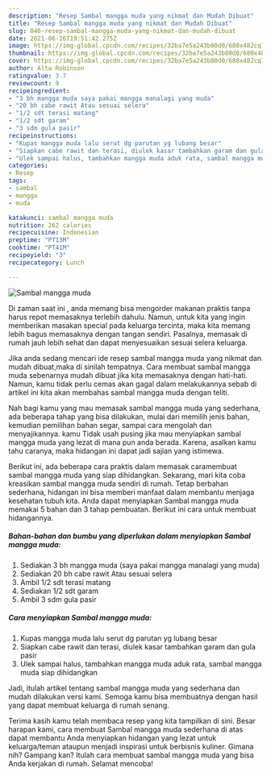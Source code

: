 ```yaml
---
description: "Resep Sambal mangga muda yang nikmat dan Mudah Dibuat"
title: "Resep Sambal mangga muda yang nikmat dan Mudah Dibuat"
slug: 846-resep-sambal-mangga-muda-yang-nikmat-dan-mudah-dibuat
date: 2021-06-26T19:51:42.275Z
image: https://img-global.cpcdn.com/recipes/32ba7e5a243b80d0/680x482cq70/sambal-mangga-muda-foto-resep-utama.jpg
thumbnail: https://img-global.cpcdn.com/recipes/32ba7e5a243b80d0/680x482cq70/sambal-mangga-muda-foto-resep-utama.jpg
cover: https://img-global.cpcdn.com/recipes/32ba7e5a243b80d0/680x482cq70/sambal-mangga-muda-foto-resep-utama.jpg
author: Alta Robinson
ratingvalue: 3.7
reviewcount: 9
recipeingredient:
- "3 bh mangga muda saya pakai mangga manalagi yang muda"
- "20 bh cabe rawit Atau sesuai selera"
- "1/2 sdt terasi matang"
- "1/2 sdt garam"
- "3 sdm gula pasir"
recipeinstructions:
- "Kupas mangga muda lalu serut dg parutan yg lubang besar"
- "Siapkan cabe rawit dan terasi, diulek kasar tambahkan garam dan gula pasir"
- "Ulek sampai halus, tambahkan mangga muda aduk rata, sambal mangga muda siap dihidangkan"
categories:
- Resep
tags:
- sambal
- mangga
- muda

katakunci: sambal mangga muda 
nutrition: 262 calories
recipecuisine: Indonesian
preptime: "PT13M"
cooktime: "PT41M"
recipeyield: "3"
recipecategory: Lunch

---
```



![Sambal mangga muda](https://img-global.cpcdn.com/recipes/32ba7e5a243b80d0/680x482cq70/sambal-mangga-muda-foto-resep-utama.jpg)

Di zaman  saat ini , anda memang bisa mengorder makanan praktis tanpa harus repot memasaknya terlebih dahulu. Namun, untuk kita yang ingin memberikan masakan special pada keluarga tercinta, maka kita memang lebih bagus memasaknya dengan tangan sendiri. Pasalnya, memasak di rumah jauh lebih sehat dan dapat menyesuaikan sesuai selera keluarga.

Jika anda sedang mencari ide resep sambal mangga muda yang nikmat dan mudah dibuat,maka di sinilah tempatnya. Cara membuat sambal mangga muda  sebenarnya mudah dibuat jika kita memasaknya dengan hati-hati. Namun, kamu tidak perlu cemas akan gagal dalam melakukannya 
sebab di artikel ini kita akan membahas sambal mangga muda dengan teliti.  



Nah bagi kamu yang mau memasak sambal mangga muda yang sederhana, ada beberapa tahap yang bisa dilakukan, mulai dari memilih jenis bahan, kemudian pemilihan bahan segar, sampai cara mengolah dan menyajikannya. kamu Tidak usah pusing jika mau menyiapkan sambal mangga muda yang lezat di mana pun anda berada. Karena, asalkan kamu  tahu caranya, maka hidangan ini dapat jadi sajian yang istimewa.

Berikut ini, ada beberapa cara praktis  dalam memasak caramembuat sambal mangga muda yang siap dihidangkan. Sekarang, mari kita coba kreasikan sambal mangga muda sendiri di rumah. Tetap berbahan sederhana, hidangan ini bisa memberi manfaat dalam membantu menjaga kesehatan tubuh kita. Anda dapat menyiapkan Sambal mangga muda memakai 5 bahan dan 3 tahap pembuatan. Berikut ini cara untuk membuat hidangannya.

<!--inarticleads1-->

##### Bahan-bahan dan bumbu yang diperlukan dalam menyiapkan Sambal mangga muda:

1. Sediakan 3 bh mangga muda (saya pakai mangga manalagi yang muda)
1. Sediakan 20 bh cabe rawit Atau sesuai selera
1. Ambil 1/2 sdt terasi matang
1. Sediakan 1/2 sdt garam
1. Ambil 3 sdm gula pasir




<!--inarticleads2-->

##### Cara menyiapkan Sambal mangga muda:

1. Kupas mangga muda lalu serut dg parutan yg lubang besar
1. Siapkan cabe rawit dan terasi, diulek kasar tambahkan garam dan gula pasir
1. Ulek sampai halus, tambahkan mangga muda aduk rata, sambal mangga muda siap dihidangkan




Jadi, itulah artikel tentang  sambal mangga muda  yang sederhana dan mudah dilakukan versi kami. Semoga kamu bisa membuatnya dengan hasil yang dapat membuat keluarga di rumah senang. 

Terima kasih kamu telah membaca resep yang kita tampilkan di sini. Besar harapan kami, cara membuat  Sambal mangga muda sederhana di atas dapat membantu Anda menyiapkan hidangan yang lezat untuk keluarga/teman ataupun menjadi inspirasi untuk berbisnis kuliner. Gimana nih? Gampang kan? Itulah cara membuat sambal mangga muda yang bisa Anda kerjakan di rumah. Selamat mencoba!

